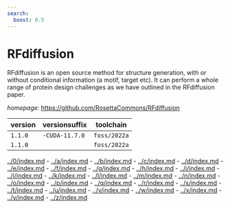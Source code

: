 ```yaml
---
search:
  boost: 0.5
---
```

# RFdiffusion

RFdiffusion is an open source method for structure generation, with or without conditional information  (a motif, target etc). It can perform a whole range of protein design challenges as we have outlined  in the RFdiffusion paper.

*homepage*: <https://github.com/RosettaCommons/RFdiffusion>

version | versionsuffix | toolchain
--------|---------------|----------
``1.1.0`` | ``-CUDA-11.7.0`` | ``foss/2022a``
``1.1.0`` |  | ``foss/2022a``

[../0/index.md](0) - [../a/index.md](a) - [../b/index.md](b) - [../c/index.md](c) - [../d/index.md](d) - [../e/index.md](e) - [../f/index.md](f) - [../g/index.md](g) - [../h/index.md](h) - [../i/index.md](i) - [../j/index.md](j) - [../k/index.md](k) - [../l/index.md](l) - [../m/index.md](m) - [../n/index.md](n) - [../o/index.md](o) - [../p/index.md](p) - [../q/index.md](q) - [../r/index.md](r) - [../s/index.md](s) - [../t/index.md](t) - [../u/index.md](u) - [../v/index.md](v) - [../w/index.md](w) - [../x/index.md](x) - [../y/index.md](y) - [../z/index.md](z)

